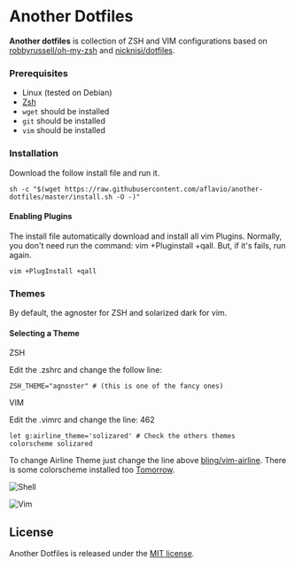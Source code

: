 # Another Dotfiles


__Another dotfiles__ is collection of ZSH and VIM configurations based on [robbyrussell/oh-my-zsh](https://github.com/robbyrussell/oh-my-zsh) and [nicknisi/dotfiles](https://github.com/nicknisi/dotfiles). 

### Prerequisites

* Linux (tested on Debian)
* [Zsh](http://www.zsh.org)
* `wget` should be installed
* `git` should be installed
* `vim` should be installed

### Installation

Download the follow install file and run it. 

```shell
sh -c "$(wget https://raw.githubusercontent.com/aflavio/another-dotfiles/master/install.sh -O -)"
```

#### Enabling Plugins

The install file automatically download and install all vim Plugins. Normally, you don't need run the command: vim +Pluginstall +qall. But, if it's fails, run again. 

```shell
vim +PlugInstall +qall
```

### Themes

By default, the agnoster for ZSH and solarized dark for vim. 

#### Selecting a Theme

ZSH

Edit the .zshrc and change the follow line:

```shell
ZSH_THEME="agnoster" # (this is one of the fancy ones)
```

VIM

Edit the .vimrc and change the line: 462 

```shell
let g:airline_theme='solizared' # Check the others themes
colorscheme solizared 
```

To change Airline Theme just change the line above [bling/vim-airline](https://github.com/bling/vim-airline). There is some colorscheme installed too [Tomorrow](https://github.com/chriskempson/tomorrow-theme). 


![Shell](https://augustomorais.com.br/shell.png)

![Vim](https://augustomorais.com.br/vim.png)


## License

Another Dotfiles is released under the [MIT license](https://raw.githubusercontent.com/aflavio/another-dotfiles/master/LICENSE).
